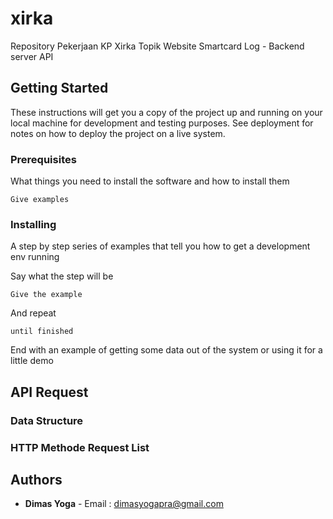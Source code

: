 # xirka
Repository Pekerjaan KP Xirka Topik Website Smartcard Log - Backend server API

## Getting Started

These instructions will get you a copy of the project up and running on your local machine for development and testing purposes. See deployment for notes on how to deploy the project on a live system.

### Prerequisites

What things you need to install the software and how to install them

```
Give examples
```

### Installing

A step by step series of examples that tell you how to get a development env running

Say what the step will be

```
Give the example
```

And repeat

```
until finished
```

End with an example of getting some data out of the system or using it for a little demo

## API Request

### Data Structure

### HTTP Methode Request List

## Authors

* **Dimas Yoga** - Email : dimasyogapra@gmail.com
